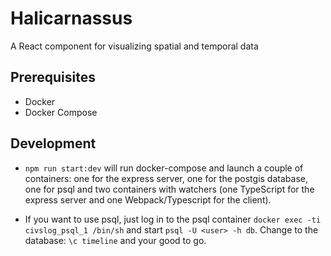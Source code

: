 # Halicarnassus
A React component for visualizing spatial and temporal data

## Prerequisites
- Docker
- Docker Compose

## Development
- `npm run start:dev` will run docker-compose and launch a couple of containers: one for the express server, one for the postgis database, one for psql and two containers with watchers (one TypeScript for the express server and one Webpack/Typescript for the client).

- If you want to use psql, just log in to the psql container `docker exec -ti civslog_psql_1 /bin/sh` and start `psql -U <user> -h db`. Change to the database: `\c timeline` and your good to go.



